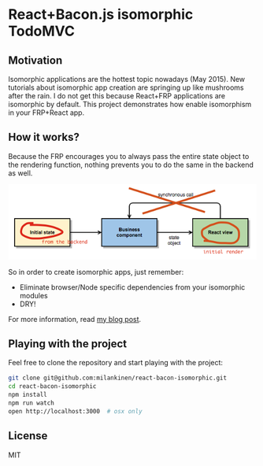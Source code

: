 # React+Bacon.js isomorphic TodoMVC

## Motivation

Isomorphic applications are the hottest topic nowadays (May 2015).
New tutorials about isomorphic app creation are springing up like 
mushrooms after the rain. I do not get this because React+FRP 
applications are isomorphic by default. This project demonstrates
how enable isomorphism in your FRP+React app.


## How it works?

Because the FRP encourages you to always pass the entire state object 
to the rendering function, nothing prevents you to do the same in 
the backend as well.

![Isomorphic rendering](doc/diagram.png)

So in order to create isomorphic apps, just remember:

* Eliminate browser/Node specific dependencies from your isomorphic modules
* DRY!

For more information, read [my blog post](https://medium.com/@milankinen/isomorphic-apps-normal-react-frp-apps-63a2177f7eac).

## Playing with the project

Feel free to clone the repository and start playing with the project:

```bash 
git clone git@github.com:milankinen/react-bacon-isomorphic.git
cd react-bacon-isomorphic
npm install
npm run watch
open http://localhost:3000  # osx only
```

## License

MIT

